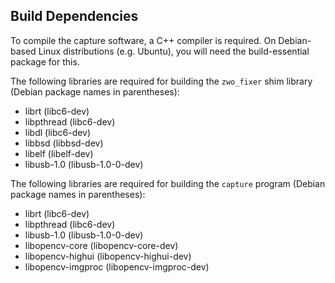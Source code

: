 ## Build Dependencies

To compile the capture software, a C++ compiler is required. On Debian-based Linux distributions (e.g. Ubuntu), you will need the build-essential package for this.

The following libraries are required for building the `zwo_fixer` shim library (Debian package names in parentheses):
- librt (libc6-dev)
- libpthread (libc6-dev)
- libdl (libc6-dev)
- libbsd (libbsd-dev)
- libelf (libelf-dev)
- libusb-1.0 (libusb-1.0-0-dev)

The following libraries are required for building the `capture` program (Debian package names in parentheses):
- librt (libc6-dev)
- libpthread (libc6-dev)
- libusb-1.0 (libusb-1.0-0-dev)
- libopencv-core (libopencv-core-dev)
- libopencv-highui (libopencv-highui-dev)
- libopencv-imgproc (libopencv-imgproc-dev)
